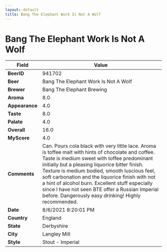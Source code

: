 ```yaml
---
layout: default
title: Bang The Elephant Work Is Not A Wolf
---
```


# Bang The Elephant Work Is Not A Wolf

| Field         | Value     |
|---------------|-----------|
| **BeerID** | 941702 |
| **Beer** | Bang The Elephant Work Is Not A Wolf |
| **Brewer** | Bang The Elephant Brewing |
| **Aroma** | 8.0 |
| **Appearance** | 4.0 |
| **Taste** | 8.0 |
| **Palate** | 4.0 |
| **Overall** | 16.0 |
| **MyScore** | 4.0 |
| **Comments** | Can. Pours cola black with very little lace. Aroma is toffee malt with hints of chocolate and coffee. Taste is medium sweet with toffee predominant initially but a pleasing liquorice bitter finish. Texture is medium bodied, smooth luscious feel, soft carbonation and the liquorice finish with not a hint of alcohol burn. Excellent stuff especially since I have not seen BTE offer a Russian Imperial before. Dangerously easy drinking! Highly recommended. |
| **Date** | 8/6/2021 8:20:01 PM |
| **Country** | England |
| **State** | Derbyshire |
| **City** | Langley Mill |
| **Style** | Stout - Imperial |
